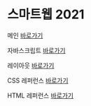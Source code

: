 # 스마트웹 2021

메인 <a href="https://guswjd8694.github.io/dothome2021/">바로가기</a>

자바스크립트 <a href="http://guswjd8694.github.io/dothome2021/javascript/javascript100.html">바로가기</a>

레이아웃 <a href="http://guswjd8694.github.io/dothome2021/layout/index.html">바로가기</a>

CSS 레퍼런스 <a href="http://guswjd8694.github.io/dothome2021/refer-css/index.html">바로가기</a>

HTML 레퍼런스 <a href="http://guswjd8694.github.io/dothome2021/refer-html/index.html">바로가기</a>
